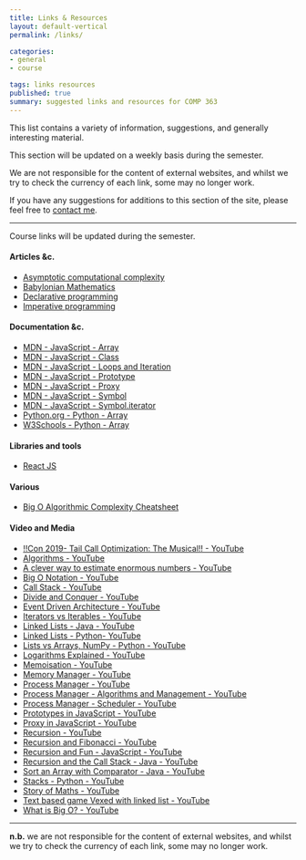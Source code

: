 ```yaml
---
title: Links & Resources
layout: default-vertical
permalink: /links/

categories:
- general
- course

tags: links resources
published: true
summary: suggested links and resources for COMP 363
---
```


This list contains a variety of information, suggestions, and generally interesting material.

This section will be updated on a weekly basis during the semester.

We are not responsible for the content of external websites, and whilst we try to check the currency of each link, some may no longer work.

If you have any suggestions for additions to this section of the site, please feel free to [contact me](mailto:nhayward@luc.edu?subject=COMP363-Links).

***

Course links will be updated during the semester.

#### Articles &c.

* [Asymptotic computational complexity](https://en.wikipedia.org/wiki/Asymptotic_computational_complexity)
* [Babylonian Mathematics](https://en.wikipedia.org/wiki/Babylonian_mathematics)
* [Declarative programming](https://en.wikipedia.org/wiki/Declarative_programming)
* [Imperative programming](https://en.wikipedia.org/wiki/Imperative_programming)

#### Documentation &c.
* [MDN - JavaScript - Array](https://developer.mozilla.org/en-US/docs/Web/JavaScript/Reference/Global_Objects/Array)
* [MDN - JavaScript - Class](https://developer.mozilla.org/en-US/docs/Web/JavaScript/Reference/Classes)
* [MDN - JavaScript - Loops and Iteration](https://developer.mozilla.org/en-US/docs/Web/JavaScript/Guide/Loops_and_iteration)
* [MDN - JavaScript - Prototype](https://developer.mozilla.org/en-US/docs/Learn/JavaScript/Objects/Object_prototypes)
* [MDN - JavaScript - Proxy](https://developer.mozilla.org/en-US/docs/Web/JavaScript/Reference/Global_Objects/Proxy)
* [MDN - JavaScript - Symbol](https://developer.mozilla.org/en-US/docs/Web/JavaScript/Reference/Global_Objects/Symbol)
* [MDN - JavaScript - Symbol.iterator](https://developer.mozilla.org/en-US/docs/Web/JavaScript/Reference/Global_Objects/Symbol/iterator)
* [Python.org - Python - Array](https://docs.python.org/3/library/array.html)
* [W3Schools - Python - Array](https://www.w3schools.com/python/python_arrays.asp)

#### Libraries and tools

* [React JS](https://reactjs.org/)

#### Various

* [Big O Algorithmic Complexity Cheatsheet](https://www.bigocheatsheet.com/)

#### Video and Media

* [!!Con 2019- Tail Call Optimization: The Musical!! - YouTube](https://youtu.be/-PX0BV9hGZY)
* [Algorithms - YouTube](https://youtu.be/Q9HjeFD62Uk)
* [A clever way to estimate enormous numbers - YouTube](https://www.youtube.com/watch?v=0YzvupOX8Is)
* [Big O Notation - YouTube](https://www.youtube.com/watch?v=v4cd1O4zkGw)
* [Call Stack - YouTube](https://www.youtube.com/watch?v=Q2sFmqvpBe0)
* [Divide and Conquer - YouTube](https://www.youtube.com/watch?v=11V7Ik0IBHU)
* [Event Driven Architecture - YouTube](https://youtu.be/XohG9yQe3Ps)
* [Iterators vs Iterables - YouTube](https://www.youtube.com/watch?v=vtmiYo_600M)
* [Linked Lists - Java - YouTube](https://www.youtube.com/watch?v=njTh_OwMljA)
* [Linked Lists - Python- YouTube](https://www.youtube.com/watch?v=6r62JV_V9SU)
* [Lists vs Arrays, NumPy - Python - YouTube](https://www.youtube.com/watch?v=BrZ5OoYzfN8)
* [Logarithms Explained - YouTube](https://www.youtube.com/watch?v=zzu2POfYv0Y)
* [Memoisation - YouTube](https://www.youtube.com/watch?v=P8Xa2BitN3I&t=18s)
* [Memory Manager - YouTube](https://youtu.be/qdkxXygc3rE)
* [Process Manager - YouTube](https://www.youtube.com/watch?v=bS3QuOQgUu8)
* [Process Manager - Algorithms and Management - YouTube](https://www.youtube.com/watch?v=7FRW4iGjLrc)
* [Process Manager - Scheduler - YouTube](https://www.youtube.com/watch?v=bS3QuOQgUu8)
* [Prototypes in JavaScript - YouTube](https://www.youtube.com/watch?v=riDVvXZ_Kb4)
* [Proxy in JavaScript - YouTube](https://www.youtube.com/watch?v=KJ3uYyUp-yo)
* [Recursion - YouTube](https://www.youtube.com/watch?v=KEEKn7Me-ms)
* [Recursion and Fibonacci - YouTube](https://www.youtube.com/watch?v=KEEKn7Me-ms)
* [Recursion and Fun - JavaScript - YouTube](https://youtu.be/k7-N8R0-KY4)
* [Recursion and the Call Stack - Java - YouTube](https://youtu.be/jRcll9qY6b0)
* [Sort an Array with Comparator - Java - YouTube](https://www.youtube.com/watch?v=SzzSwvQfKyk)
* [Stacks - Python - YouTube](https://youtu.be/NKmasqr_Xkw)
* [Story of Maths - YouTube](https://www.youtube.com/watch?v=pb0MSMGSIeY)
* [Text based game Vexed with linked list - YouTube](https://www.youtube.com/watch?v=l96Txo9XDkY)
* [What is Big O? - YouTube](https://www.youtube.com/watch?v=MyeV2_tGqvw)

***

**n.b.** we are not responsible for the content of external websites, and whilst we try to check the currency of each link, some may no longer work.
